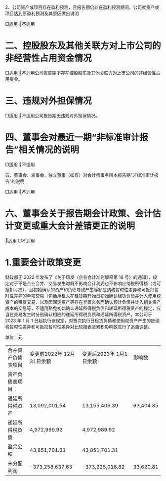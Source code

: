 2、公司资产或项目存在盈利预测，且报告期仍处在盈利预测期间，公司就资产或项目达到原盈利预测及其原因做出说明  

□适用 不适用  

# 二、控股股东及其他关联方对上市公司的非经营性占用资金情况  

□适用 不适用公司报告期不存在控股股东及其他关联方对上市公司的非经营性占用资金。  

# 三、违规对外担保情况  

□适用 不适用公司报告期无违规对外担保情况。  

# 四、董事会对最近一期“非标准审计报告”相关情况的说明  

□适用 不适用  

五、董事会、监事会、独立董事（如有）对会计师事务所本报告期“非标准审计报告”的说明  

□适用 不适用  

# 六、董事会关于报告期会计政策、会计估计变更或重大会计差错更正的说明  

适用 □不适用  

# 1.重要会计政策变更  

财政部于 2022 年发布了《关于印发〈企业会计准则解释第 16 号〉的通知》，规定对于不是企业合并、交易发生时既不影响会计利润也不影响应纳税所得额（或可抵扣亏损）、且初始确认的资产和负债导致产生等额应纳税暂时性差异和可抵扣暂时性差异的单项交易（包括承租人在租赁期开始日初始确认租赁负债并计入使用权资产的租赁交易，以及因固定资产等存在弃置义务而确认预计负债并计入相关资产成本的交易等，不适用豁免初始确认递延所得税负债和递延所得税资产的规定，应当在交易发生时分别确认相应的递延所得税负债和递延所得税资产。本公司于 2023 年 1 月 1 日起执行该规定，对首次执行日租赁负债和使用权资产产生的应纳税暂时性差异和可抵扣暂时性差异对比较报表及累积影响数进行了追溯调整。  

单位：元  

<html><body><table><tr><td>合并资产负债表项目</td><td>变更前2022年 12月31日余额</td><td>变更后2023年 1月1日余额</td><td>影响数</td></tr><tr><td>资产负债表项目：</td><td></td><td></td><td></td></tr><tr><td>递延所得税资产</td><td>13,092,001.54</td><td>13,155,406.39</td><td>63,404.85</td></tr><tr><td>递延所得税负债</td><td>4,972,989.92</td><td>4,972,989.92</td><td></td></tr><tr><td>盈余公积</td><td>43,851,701.31</td><td>43,851,701.31</td><td></td></tr><tr><td>未分配利润</td><td>-373,258,637.63</td><td>-373,225,016.82</td><td>33,620.81</td></tr></table></body></html>  